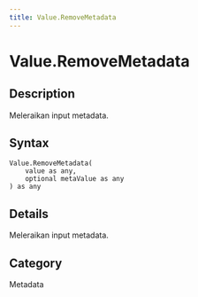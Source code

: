 ```yaml
---
title: Value.RemoveMetadata
---
```


# Value.RemoveMetadata


## Description

Meleraikan input metadata.


## Syntax

```powerquery
Value.RemoveMetadata(
    value as any,
    optional metaValue as any
) as any
```


## Details

Meleraikan input metadata.



## Category
Metadata

